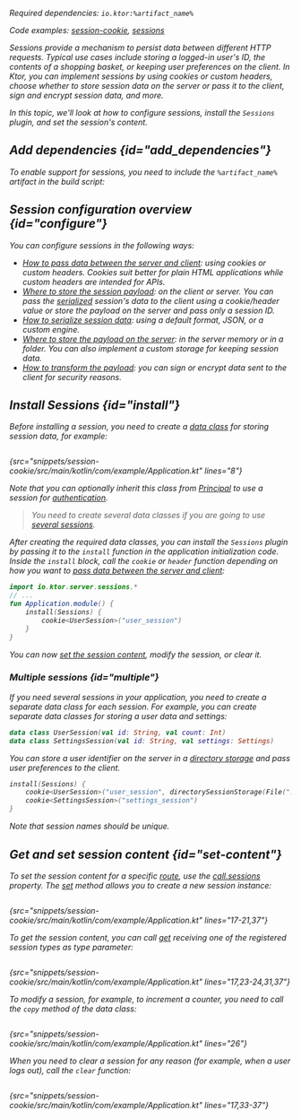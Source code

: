 [//]: # (title: Sessions)

<var name="artifact_name" value="ktor-server-sessions"/>

<microformat>
<p>
Required dependencies: <code>io.ktor:%artifact_name%</code>
</p>
<p>Code examples:
<a href="https://github.com/ktorio/ktor-documentation/tree/main/codeSnippets/snippets/session-cookie">session-cookie</a>,
<a href="https://github.com/ktorio/ktor-documentation/tree/main/codeSnippets/snippets/sessions">sessions</a></p>
</microformat>

Sessions provide a mechanism to persist data between different HTTP requests. Typical use cases include storing a logged-in user's ID, the contents of a shopping basket, or keeping user preferences on the client. In Ktor, you can implement sessions by using cookies or custom headers, choose whether to store session data on the server or pass it to the client, sign and encrypt session data, and more.

In this topic, we'll look at how to configure sessions, install the `Sessions` plugin, and set the session's content.

## Add dependencies {id="add_dependencies"}
To enable support for sessions, you need to include the `%artifact_name%` artifact in the build script:

<include src="lib.xml" include-id="add_ktor_artifact"/>


## Session configuration overview {id="configure"}
You can configure sessions in the following ways:
- *[How to pass data between the server and client](cookie_header.md)*: using cookies or custom headers. Cookies suit better for plain HTML applications while custom headers are intended for APIs.
- *[Where to store the session payload](client_server.md)*: on the client or server. You can pass the [serialized](serializers.md) session's data to the client using a cookie/header value or store the payload on the server and pass only a session ID.
- *[How to serialize session data](serializers.md)*: using a default format, JSON, or a custom engine.
- *[Where to store the payload on the server](storages.md)*: in the server memory or in a folder. You can also implement a custom storage for keeping session data.
- *[How to transform the payload](transformers.md)*: you can sign or encrypt data sent to the client for security reasons.


## Install Sessions {id="install"}
Before installing a session, you need to create a [data class](https://kotlinlang.org/docs/data-classes.html) for storing session data, for example:

```kotlin
```
{src="snippets/session-cookie/src/main/kotlin/com/example/Application.kt" lines="8"}

Note that you can optionally inherit this class from [Principal](https://api.ktor.io/ktor-features/ktor-auth/ktor-auth/io.ktor.auth/-principal/index.html) to use a session for [authentication](session-auth.md).

> You need to create several data classes if you are going to use [several sessions](#multiple). 

After creating the required data classes, you can install the `Sessions` plugin by passing it to the `install` function in the application initialization code. Inside the `install` block, call the `cookie` or `header` function depending on how you want to [pass data between the server and client](cookie_header.md):

```kotlin
import io.ktor.server.sessions.*
// ...
fun Application.module() {
    install(Sessions) {
        cookie<UserSession>("user_session")
    }
}
```
You can now [set the session content](#set-content), modify the session, or clear it.

### Multiple sessions {id="multiple"}
If you need several sessions in your application, you need to create a separate data class for each session. For example, you can create separate data classes for storing a user data and settings:
```kotlin
data class UserSession(val id: String, val count: Int)
data class SettingsSession(val id: String, val settings: Settings)
```
You can store a user identifier on the server in a [directory storage](storages.md) and pass user preferences to the client.
```kotlin
install(Sessions) {
    cookie<UserSession>("user_session", directorySessionStorage(File(".sessions"), cached = true))
    cookie<SettingsSession>("settings_session")
}
```
Note that session names should be unique.


## Get and set session content {id="set-content"}
To set the session content for a specific [route](Routing_in_Ktor.md), use the [call.sessions](https://api.ktor.io/ktor-server/ktor-server-core/ktor-server-core/io.ktor.sessions/sessions.html) property. The [set](https://api.ktor.io/ktor-server/ktor-server-core/ktor-server-core/io.ktor.sessions/-current-session/set.html) method allows you to create a new session instance:

```kotlin
```
{src="snippets/session-cookie/src/main/kotlin/com/example/Application.kt" lines="17-21,37"}

To get the session content, you can call [get](https://api.ktor.io/ktor-server/ktor-server-core/ktor-server-core/io.ktor.sessions/-current-session/get.html) receiving one of the registered session types as type parameter:

```kotlin
```
{src="snippets/session-cookie/src/main/kotlin/com/example/Application.kt" lines="17,23-24,31,37"}

To modify a session, for example, to increment a counter, you need to call the `copy` method of the data class:

```kotlin
```
{src="snippets/session-cookie/src/main/kotlin/com/example/Application.kt" lines="26"}

When you need to clear a session for any reason (for example, when a user logs out), call the `clear` function:

```kotlin
```
{src="snippets/session-cookie/src/main/kotlin/com/example/Application.kt" lines="17,33-37"}





